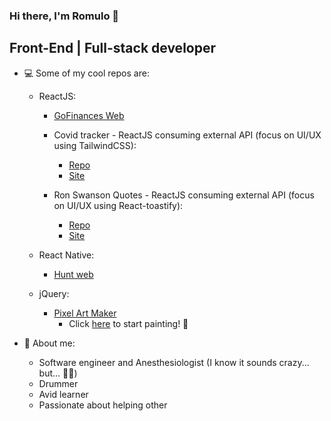 ### Hi there, I'm Romulo 🙂
## Front-End | Full-stack developer

<!--
**romluc/romluc** is a ✨ _special_ ✨ repository because its `README.md` (this file) appears on your GitHub profile.

- 🌱 I’m currently learning ...
- 👯 I’m looking to collaborate on ...
- 🤔 I’m looking for help with ...
- 💬 Ask me about ...
- 📫 How to reach me: ...
- 😄 Pronouns: ...
- ⚡ Fun fact: ...
-->


- 💻 Some of my cool repos are:

  - ReactJS:

    - [GoFinances Web](https://github.com/romluc/gostack11-challenge-gofinancesweb)
    
    - Covid tracker - ReactJS consuming external API (focus on UI/UX using TailwindCSS):
      - [Repo](https://github.com/romluc/covid-tracker)
      - [Site](https://romluc-covidtracker.netlify.app/)
    - Ron Swanson Quotes - ReactJS consuming external API (focus on UI/UX using React-toastify):
       - [Repo](https://github.com/romluc/ronswanson-quotes) 
        - [Site](https://ronswansonquotes.netlify.app/)
      

  - React Native: 

    - [Hunt web](https://github.com/romluc/huntweb)
   
  - jQuery:
    - [Pixel Art Maker](https://github.com/romluc/pixel-art-maker)
      -    Click [here](https://romluc.github.io/pixel-art-maker/) to start painting! 🎨  

- 💬 About me:

  - Software engineer and Anesthesiologist (I know it sounds crazy... but... 🤷‍♂️)
  - Drummer
  - Avid learner
  - Passionate about helping other
